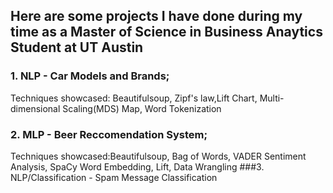 ## Here are some projects I have done during my time as a Master of Science in Business Anaytics Student at UT Austin
### 1. NLP - Car Models and Brands; 
Techniques showcased: Beautifulsoup, Zipf's law,Lift Chart, Multi-dimensional Scaling(MDS) Map, Word Tokenization
### 2. MLP - Beer Reccomendation System;
Techniques showcased:Beautifulsoup, Bag of Words, VADER Sentiment Analysis, SpaCy Word Embedding, Lift, Data Wrangling
###3. NLP/Classification - Spam Message Classification

